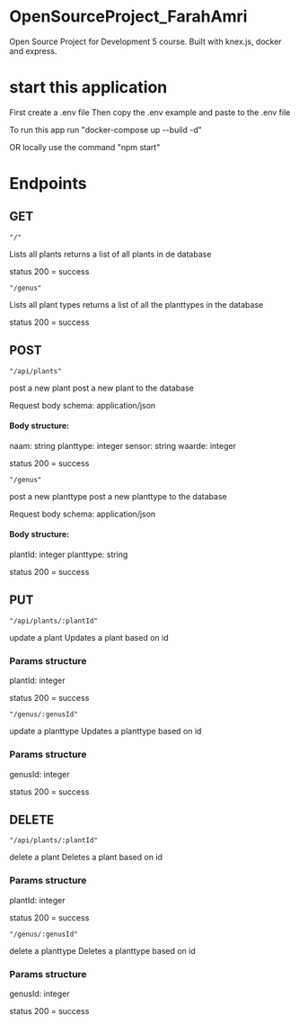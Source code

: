 # OpenSourceProject_FarahAmri
Open Source Project for Development 5 course. Built with knex.js, docker and express.
# start this application
First create a .env file
Then copy the .env example and paste to the .env file

To run this app run "docker-compose up --build -d"

OR locally use the command "npm start" 

# Endpoints 
## GET 

```
"/" 
```
Lists all plants
returns a list of all plants in de database

status 200 = success

```
"/genus" 
```
Lists all plant types
returns a list of all the planttypes in the database

status 200 = success

## POST

```
"/api/plants" 
```
post a new plant
post a new plant to the database

Request body schema: application/json
#### Body structure: 
naam: string
planttype: integer
sensor: string
waarde: integer

status 200 = success

```
"/genus" 
```
post a new planttype
post a new planttype to the database

Request body schema: application/json
#### Body structure: 
plantId: integer
planttype: string

status 200 = success
## PUT

```
"/api/plants/:plantId" 
```
update a plant
Updates a plant based on id

### Params structure
plantId: integer

status 200 = success

```
"/genus/:genusId"
```
update a planttype
Updates a planttype based on id

### Params structure
genusId: integer

status 200 = success

## DELETE

```
"/api/plants/:plantId" 
```
delete a plant
Deletes a plant based on id

### Params structure
plantId: integer

status 200 = success

```
"/genus/:genusId" 
```
delete a planttype
Deletes a planttype based on id

### Params structure
genusId: integer

status 200 = success